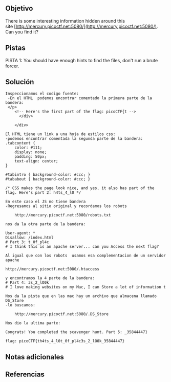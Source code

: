 
## Objetivo
There is some interesting information hidden around this site [http://mercury.picoctf.net:5080/](http://mercury.picoctf.net:5080/). Can you find it?
## Pistas
PISTA 1:
You should have enough hints to find the files, don't run a brute forcer.

## Solución

```
Inspeccionamos el codigo fuente:
 -En el HTML  podemos encontrar comentado la primera parte de la bandera:
 </p>
	<!-- Here's the first part of the flag: picoCTF{t -->
      </div>

    </div>

El HTML tiene un link a una hoja de estilos css:
-podemos encontrar comentada la segunda parte de la bandera: 
.tabcontent {
    color: #111;
    display: none;
    padding: 50px;
    text-align: center;
}

#tabintro { background-color: #ccc; }
#tababout { background-color: #ccc; }

/* CSS makes the page look nice, and yes, it also has part of the flag. Here's part 2: h4ts_4_l0 */

En este caso el JS no tiene bandera
-Regresamos al sitio original y recordamos los robots

	http://mercury.picoctf.net:5080/robots.txt

nos da la otra parte de la bandera:

User-agent: *
Disallow: /index.html
# Part 3: t_0f_pl4c
# I think this is an apache server... can you Access the next flag?

Al igual que con los robots  usamos esa complementacion de un servidor apache

http://mercury.picoctf.net:5080/.htaccess

y encontramos la 4 parte de la bandera:
# Part 4: 3s_2_lO0k
# I love making websites on my Mac, I can Store a lot of information t

Nos da la pista que en las mac hay un archivo que almacena llamado DS_Store
-lo buscamos:

	http://mercury.picoctf.net:5080/.DS_Store

Nos dio la ultima parte:

Congrats! You completed the scavenger hunt. Part 5: _35844447}

flag: picoCTF{th4ts_4_l0t_0f_pl4c3s_2_lO0k_35844447}
```


## Notas adicionales

## Referencias